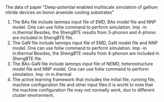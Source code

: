 The data of paper "Deep-potential enabled multiscale simulation of gallium nitride devices on boron arsenide cooling substrates"
1. The BAs file include lammps input file of EMD, BAs model file and NNP model. One can use follw command to perform simulation.
                                                            lmp -in in.thermal
   Besides, the  ShengBTE results from 3-phonon and 4-phono are included in ShengBTE file.
2. The GaN file include lammps input file of EMD, GaN model file and NNP model. One can use follw command to perform simulation.
                                                            lmp -in in.thermal
   Besides, the  ShengBTE results from 4-phonon are included in ShengBTE file.
3. The BAs-GaN file include lammps input file of NEMD, heterostructure model file and NNP model. One can use follw command to perform simulation.
                                                            lmp -in in.thermal
4. The active learning framework that includes the initial file, running file, machine configuration file and other input files.It is worht to note that the  machine      configuration file may not normally work, duo to different cluster environment. 
